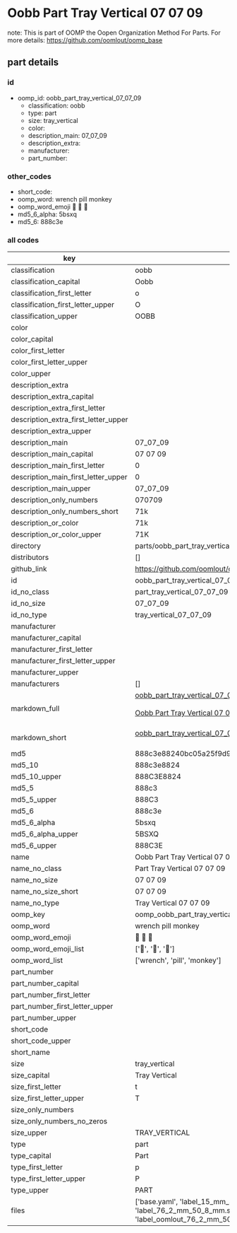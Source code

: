# Oobb Part Tray Vertical 07 07 09  

note: This is part of OOMP the Oopen Organization Method For Parts. For more details: https://github.com/oomlout/oomp_base

##  part details





### id
* oomp_id: oobb_part_tray_vertical_07_07_09
  * classification: oobb
  * type: part
  * size: tray_vertical
  * color: 
  * description_main: 07_07_09
  * description_extra: 
  * manufacturer: 
  * part_number: 

### other_codes
* short_code: 
* oomp_word: wrench pill monkey
* oomp_word_emoji :wrench: :pill: :monkey:
* md5_6_alpha: 5bsxq
* md5_6: 888c3e

### all codes 
| key | value |  
| --- | --- |  
| classification | oobb |  
| classification_capital | Oobb |  
| classification_first_letter | o |  
| classification_first_letter_upper | O |  
| classification_upper | OOBB |  
| color |  |  
| color_capital |  |  
| color_first_letter |  |  
| color_first_letter_upper |  |  
| color_upper |  |  
| description_extra |  |  
| description_extra_capital |  |  
| description_extra_first_letter |  |  
| description_extra_first_letter_upper |  |  
| description_extra_upper |  |  
| description_main | 07_07_09 |  
| description_main_capital | 07 07 09 |  
| description_main_first_letter | 0 |  
| description_main_first_letter_upper | 0 |  
| description_main_upper | 07_07_09 |  
| description_only_numbers | 070709 |  
| description_only_numbers_short | 71k |  
| description_or_color | 71k |  
| description_or_color_upper | 71K |  
| directory | parts/oobb_part_tray_vertical_07_07_09 |  
| distributors | [] |  
| github_link | https://github.com/oomlout/oomlout_oomp_part_src/tree/main/parts/oobb_part_tray_vertical_07_07_09/working |  
| id | oobb_part_tray_vertical_07_07_09 |  
| id_no_class | part_tray_vertical_07_07_09 |  
| id_no_size | 07_07_09 |  
| id_no_type | tray_vertical_07_07_09 |  
| manufacturer |  |  
| manufacturer_capital |  |  
| manufacturer_first_letter |  |  
| manufacturer_first_letter_upper |  |  
| manufacturer_upper |  |  
| manufacturers | [] |  
| markdown_full | [oobb_part_tray_vertical_07_07_09](https://github.com/oomlout/oomlout_oomp_part_src/tree/main/parts/oobb_part_tray_vertical_07_07_09/working)<br>[](https://github.com/oomlout/oomlout_oomp_part_src/tree/main/parts/oobb_part_tray_vertical_07_07_09/working)<br>[Oobb Part Tray Vertical 07 07 09](https://github.com/oomlout/oomlout_oomp_part_src/tree/main/parts/oobb_part_tray_vertical_07_07_09/working)<br><br> |  
| markdown_short | [oobb_part_tray_vertical_07_07_09](https://github.com/oomlout/oomlout_oomp_part_src/tree/main/parts/oobb_part_tray_vertical_07_07_09/working)<br><br> |  
| md5 | 888c3e88240bc05a25f9d977e81600d2 |  
| md5_10 | 888c3e8824 |  
| md5_10_upper | 888C3E8824 |  
| md5_5 | 888c3 |  
| md5_5_upper | 888C3 |  
| md5_6 | 888c3e |  
| md5_6_alpha | 5bsxq |  
| md5_6_alpha_upper | 5BSXQ |  
| md5_6_upper | 888C3E |  
| name | Oobb Part Tray Vertical 07 07 09 |  
| name_no_class | Part Tray Vertical 07 07 09 |  
| name_no_size | 07 07 09 |  
| name_no_size_short | 07 07 09 |  
| name_no_type | Tray Vertical 07 07 09 |  
| oomp_key | oomp_oobb_part_tray_vertical_07_07_09 |  
| oomp_word | wrench pill monkey |  
| oomp_word_emoji | :wrench: :pill: :monkey: |  
| oomp_word_emoji_list | [':wrench:', ':pill:', ':monkey:'] |  
| oomp_word_list | ['wrench', 'pill', 'monkey'] |  
| part_number |  |  
| part_number_capital |  |  
| part_number_first_letter |  |  
| part_number_first_letter_upper |  |  
| part_number_upper |  |  
| short_code |  |  
| short_code_upper |  |  
| short_name |  |  
| size | tray_vertical |  
| size_capital | Tray Vertical |  
| size_first_letter | t |  
| size_first_letter_upper | T |  
| size_only_numbers |  |  
| size_only_numbers_no_zeros |  |  
| size_upper | TRAY_VERTICAL |  
| type | part |  
| type_capital | Part |  
| type_first_letter | p |  
| type_first_letter_upper | P |  
| type_upper | PART |  
| files | ['base.yaml', 'label_15_mm_30_mm.pdf', 'label_15_mm_30_mm.svg', 'label_76_2_mm_50_8_mm.pdf', 'label_76_2_mm_50_8_mm.svg', 'label_oomlout_76_2_mm_50_8_mm.pdf', 'label_oomlout_76_2_mm_50_8_mm.svg', 'readme.md', 'working.json', 'working.yaml'] |  
